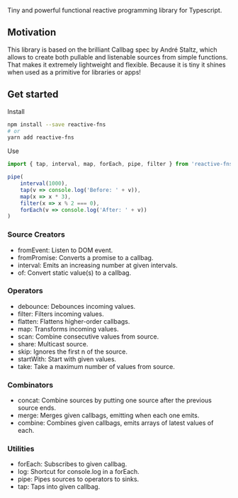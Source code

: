 Tiny and powerful functional reactive programming library for Typescript.

## Motivation

This library is based on the brilliant Callbag spec by André Staltz, which allows to create both pullable and listenable sources from simple functions. That makes it extremely lightweight and flexible. Because it is tiny it shines when used as a primitive for libraries or apps!

## Get started

Install

```bash
npm install --save reactive-fns
# or
yarn add reactive-fns
```

Use

```typescript
import { tap, interval, map, forEach, pipe, filter } from 'reactive-fns'

pipe(
    interval(1000),
    tap(v => console.log('Before: ' + v)),
    map(x => x * 3),
    filter(x => x % 2 === 0),
    forEach(v => console.log('After: ' + v))
)
```

### Source Creators

- fromEvent: Listen to DOM event.
- fromPromise: Converts a promise to a callbag.
- interval: Emits an increasing number at given intervals.
- of: Convert static value(s) to a callbag.

### Operators

- debounce: Debounces incoming values.
- filter: Filters incoming values.
- flatten: Flattens higher-order callbags.
- map: Transforms incoming values.
- scan: Combine consecutive values from source.
- share: Multicast source.
- skip: Ignores the first n of the source.
- startWith: Start with given values.
- take: Take a maximum number of values from source.

### Combinators

- concat: Combine sources by putting one source after the previous source ends.
- merge: Merges given callbags, emitting when each one emits.
- combine: Combines given callbags, emits arrays of latest values of each.

### Utilities

- forEach: Subscribes to given callbag.
- log: Shortcut for console.log in a forEach.
- pipe: Pipes sources to operators to sinks.
- tap: Taps into given callbag.